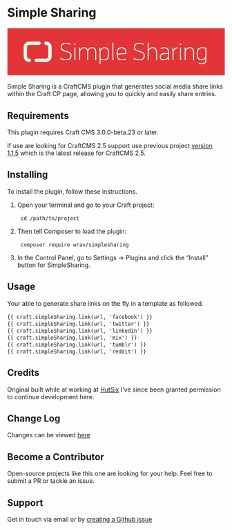 # Simple Sharing

![Simple Sharing](resources/img/plugin-logo.png)

Simple Sharing is a CraftCMS plugin that generates social media share links within 
the Craft CP page, allowing you to quickly and easily share entries.

## Requirements

This plugin requires Craft CMS 3.0.0-beta.23 or later.

If use are looking for CraftCMS 2.5 support use previous project [version 1.1.5](https://github.com/hut6/SimpleSharing/tree/1.1.5) 
which is the latest release for CraftCMS 2.5.

## Installing

To install the plugin, follow these instructions.

1. Open your terminal and go to your Craft project:

        cd /path/to/project

2. Then tell Composer to load the plugin:

        composer require wrav/simplesharing

3. In the Control Panel, go to Settings → Plugins and click the “Install” button for SimpleSharing.

## Usage

Your able to generate share links on the fly in a template as followed.

```twig
{{ craft.simpleSharing.link(url, 'facebook') }}
{{ craft.simpleSharing.link(url, 'twitter') }}
{{ craft.simpleSharing.link(url, 'linkedin') }}
{{ craft.simpleSharing.link(url, 'mix') }}
{{ craft.simpleSharing.link(url, 'tumblr') }}
{{ craft.simpleSharing.link(url, 'reddit') }}
```

## Credits

Original built while at working at [HutSix](https://hutsix.com.au/) I've since been granted permission to continue development here.

## Change Log

Changes can be viewed [here](https://github.com/wrav/SimpleSharing/blob/master/CHANGELOG.md)

## Become a Contributor

Open-source projects like this one are looking for your help. Feel free to submit a PR or tackle an issue.

## Support

Get in touch via email or by [creating a Github issue](/wrav/SimpleSharing/issues)
